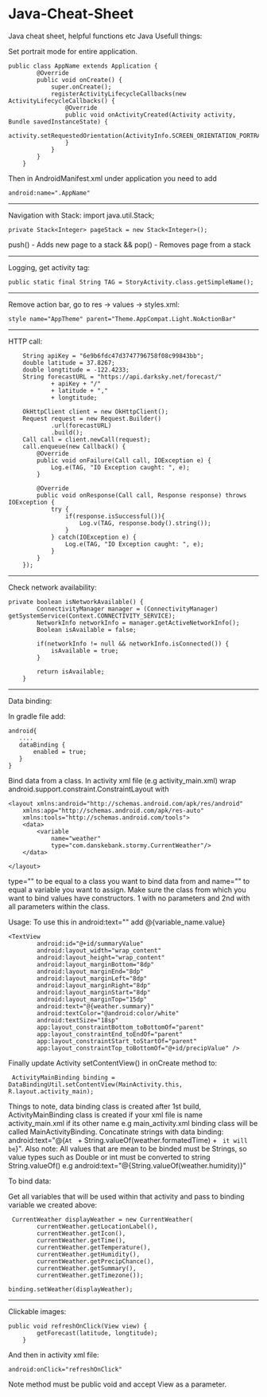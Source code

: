 # Java-Cheat-Sheet
Java cheat sheet, helpful functions etc
Java Usefull things:

Set portrait mode for entire application.

    public class AppName extends Application {
            @Override
            public void onCreate() {
                super.onCreate();
                registerActivityLifecycleCallbacks(new ActivityLifecycleCallbacks() {
                    @Override
                    public void onActivityCreated(Activity activity, Bundle savedInstanceState) {
                        activity.setRequestedOrientation(ActivityInfo.SCREEN_ORIENTATION_PORTRAIT);
                    }
                }
            }
        }
        
Then in AndroidManifest.xml under application you need to add 

    android:name=".AppName"

**************************************************

Navigation with Stack:
    import java.util.Stack;

    private Stack<Integer> pageStack = new Stack<Integer>();

push() - Adds new page to a stack && pop() - Removes page from a stack

**************************************************

Logging, get activity tag:

    public static final String TAG = StoryActivity.class.getSimpleName();

**************************************************
Remove action bar, go to res -> values -> styles.xml: 

    style name="AppTheme" parent="Theme.AppCompat.Light.NoActionBar"

**************************************************

HTTP call:

        String apiKey = "6e9b6fdc47d3747796758f08c99843bb";
        double latitude = 37.8267;
        double longtitude = -122.4233;
        String forecastURL = "https://api.darksky.net/forecast/"
                + apiKey + "/"
                + latitude + ","
                + longtitude;

        OkHttpClient client = new OkHttpClient();
        Request request = new Request.Builder()
                .url(forecastURL)
                .build();
        Call call = client.newCall(request);
        call.enqueue(new Callback() {
            @Override
            public void onFailure(Call call, IOException e) {
                Log.e(TAG, "IO Exception caught: ", e);
            }

            @Override
            public void onResponse(Call call, Response response) throws IOException {
                try {
                    if(response.isSuccessful()){
                        Log.v(TAG, response.body().string());
                    }
                } catch(IOException e) {
                    Log.e(TAG, "IO Exception caught: ", e);
                }
            }
        });

***************************************************

Check network availability:

    private boolean isNetworkAvailable() {
            ConnectivityManager manager = (ConnectivityManager) getSystemService(Context.CONNECTIVITY_SERVICE);
            NetworkInfo networkInfo = manager.getActiveNetworkInfo();
            Boolean isAvailable = false;

            if(networkInfo != null && networkInfo.isConnected()) {
                isAvailable = true;
            }

            return isAvailable;
        }
        
        
***************************************************

Data binding:

In gradle file add:

    android{
       ....
       dataBinding {
           enabled = true;
       }
    }

Bind data from a class. In activity xml file (e.g activity_main.xml) wrap android.support.constraint.ConstraintLayout with 

    <layout xmlns:android="http://schemas.android.com/apk/res/android"
        xmlns:app="http://schemas.android.com/apk/res-auto"
        xmlns:tools="http://schemas.android.com/tools">
        <data>
            <variable
                name="weather"
                type="com.danskebank.stormy.CurrentWeather"/>
        </data>
        
    </layout>

type="" to be equal to a class you want to bind data from and name="" to equal a variable you want to assign. Make sure the class from which you want to bind values have constructors. 1 with no parameters and 2nd with all parameters within the class.

Usage:
To use this in android:text="" add @{variable_name.value}

    <TextView
            android:id="@+id/summaryValue"
            android:layout_width="wrap_content"
            android:layout_height="wrap_content"
            android:layout_marginBottom="8dp"
            android:layout_marginEnd="8dp"
            android:layout_marginLeft="8dp"
            android:layout_marginRight="8dp"
            android:layout_marginStart="8dp"
            android:layout_marginTop="15dp"
            android:text="@{weather.summary}"
            android:textColor="@android:color/white"
            android:textSize="18sp"
            app:layout_constraintBottom_toBottomOf="parent"
            app:layout_constraintEnd_toEndOf="parent"
            app:layout_constraintStart_toStartOf="parent"
            app:layout_constraintTop_toBottomOf="@+id/precipValue" />
            
 Finally update Activity setContentView() in onCreate method to:

     ActivityMainBinding binding = DataBindingUtil.setContentView(MainActivity.this, R.layout.activity_main);
     
 Things to note, data binding class is created after 1st build, ActivityMainBinding class is created if your xml file is name activity_main.xml if its other name e.g main_activity.xml binding class will be called MainActivityBinding. Concatinate strings with data binding: android:text="@{`At ` + String.valueOf(weather.formatedTime) + ` it will be`}". Also note: All values that are mean to be binded must be Strings, so value types such as Double or int must be converted to string String.valueOf() e.g android:text="@{String.valueOf(weather.humidity)}"
 
 
 To bind data:
 
 Get all variables that will be used within that activity and pass to binding variable we created above:
 
     CurrentWeather displayWeather = new CurrentWeather(
            currentWeather.getLocationLabel(),
            currentWeather.getIcon(),
            currentWeather.getTime(),
            currentWeather.getTemperature(),
            currentWeather.getHumidity(),
            currentWeather.getPrecipChance(),
            currentWeather.getSummary(),
            currentWeather.getTimezone());

    binding.setWeather(displayWeather);
    
    
**********************************************************************    
    
Clickable images:

    public void refreshOnClick(View view) {
            getForecast(latitude, longtitude);
        }
        
And then in activity xml file:

    android:onClick="refreshOnClick"
    
Note method must be public void and accept View as a parameter.
    
    
